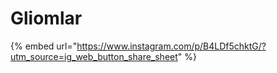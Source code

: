# Gliomlar

{% embed url="https://www.instagram.com/p/B4LDf5chktG/?utm_source=ig_web_button_share_sheet" %}

